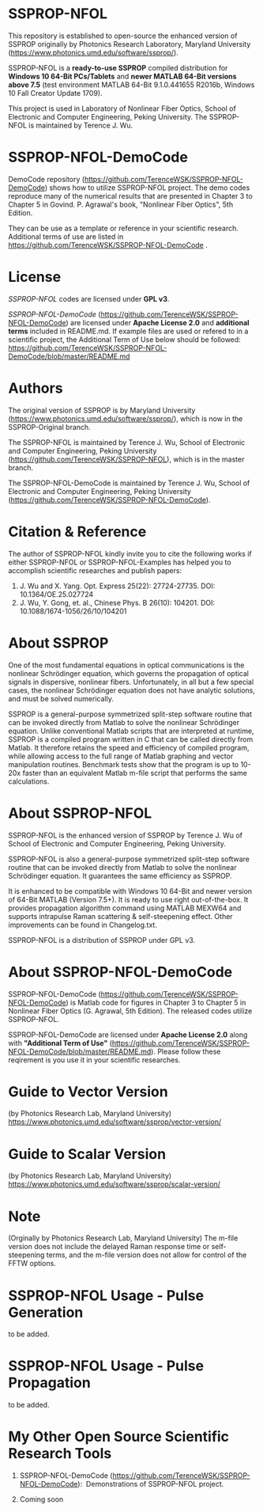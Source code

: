 # SSPROP-NFOL
This repository is established to open-source the enhanced version of SSPROP originally by Photonics Research Laboratory, Maryland University (https://www.photonics.umd.edu/software/ssprop/). 

SSPROP-NFOL is a **ready-to-use SSPROP** compiled distribution for **Windows 10 64-Bit PCs/Tablets** and **newer MATLAB 64-Bit versions above 7.5** (test environment MATLAB 64-Bit 9.1.0.441655 R2016b, Windows 10 Fall Creator Update 1709). 

This project is used in Laboratory of Nonlinear Fiber Optics, School of Electronic and Computer Engineering, Peking University. The SSPROP-NFOL is maintained by Terence J. Wu.

# SSPROP-NFOL-DemoCode
DemoCode repository (https://github.com/TerenceWSK/SSPROP-NFOL-DemoCode) shows how to utilize SSPROP-NFOL project. The demo codes reproduce many of the numerical results that are presented in Chapter 3 to Chapter 5 in Govind. P. Agrawal's book, "Nonlinear Fiber Optics", 5th Edition.

They can be use as a template or reference in your scientific research. Additional terms of use are listed in https://github.com/TerenceWSK/SSPROP-NFOL-DemoCode .

# License
*SSPROP-NFOL* codes are licensed under **GPL v3**.

*SSPROP-NFOL-DemoCode* (https://github.com/TerenceWSK/SSPROP-NFOL-DemoCode) are licensed under **Apache License 2.0** and **additional terms** included in README.md. If example files are used or refered to in a scientific project, the Additional Term of Use below should be followed: https://github.com/TerenceWSK/SSPROP-NFOL-DemoCode/blob/master/README.md

# Authors
The original version of SSPROP is by Maryland University (https://www.photonics.umd.edu/software/ssprop/), which is now in the SSPROP-Original branch.

The SSPROP-NFOL is maintained by Terence J. Wu, School of Electronic and Computer Engineering, Peking University (https://github.com/TerenceWSK/SSPROP-NFOL), which is in the master branch.

The SSPROP-NFOL-DemoCode is maintained by Terence J. Wu, School of Electronic and Computer Engineering, Peking University (https://github.com/TerenceWSK/SSPROP-NFOL-DemoCode).

# Citation & Reference
The author of SSPROP-NFOL kindly invite you to cite the following works if either SSPROP-NFOL or SSPROP-NFOL-Examples has helped you to accomplish scientific researches and publish papers:
1. J. Wu and X. Yang. Opt. Express 25(22): 27724-27735. DOI: 10.1364/OE.25.027724
2. J. Wu, Y. Gong, et. al., Chinese Phys. B 26(10): 104201. DOI: 10.1088/1674-1056/26/10/104201

# About SSPROP
One of the most fundamental equations in optical communications is the nonlinear Schrödinger equation, which governs the propagation of optical signals in dispersive, nonlinear fibers. Unfortunately, in all but a few special cases, the nonlinear Schrödinger equation does not have analytic solutions, and must be solved numerically.

SSPROP is a general-purpose symmetrized split-step software routine that can be invoked directly from Matlab to solve the nonlinear Schrödinger equation. Unlike conventional Matlab scripts that are interpreted at runtime, SSPROP is a compiled program written in C that can be called directly from Matlab. It therefore retains the speed and efficiency of compiled program, while allowing access to the full range of Matlab graphing and vector manipulation routines. Benchmark tests show that the program is up to 10-20x faster than an equivalent Matlab m-file script that performs the same calculations.

# About SSPROP-NFOL
SSPROP-NFOL is the enhanced version of SSPROP by Terence J. Wu of School of Electronic and Computer Engineering, Peking University. 

SSPROP-NFOL is also a general-purpose symmetrized split-step software routine that can be invoked directly from Matlab to solve the nonlinear Schrödinger equation. It guarantees the same efficiency as SSPROP.

It is enhanced to be compatible with Windows 10 64-Bit and newer version of 64-Bit MATLAB (Version 7.5+). It is ready to use right out-of-the-box. It provides propagation algorithm command using MATLAB MEXW64 and supports intrapulse Raman scattering & self-steepening effect. Other improvements can be found in Changelog.txt.

SSPROP-NFOL is a distribution of SSPROP under GPL v3.

# About SSPROP-NFOL-DemoCode
SSPROP-NFOL-DemoCode (https://github.com/TerenceWSK/SSPROP-NFOL-DemoCode) is Matlab code for figures in Chapter 3 to Chapter 5 in Nonlinear Fiber Optics (G. Agrawal, 5th Edition). The released codes utilize SSPROP-NFOL.

SSPROP-NFOL-DemoCode are licensed under **Apache License 2.0** along with **"Additional Term of Use"** (https://github.com/TerenceWSK/SSPROP-NFOL-DemoCode/blob/master/README.md). Please follow these reqirement is you use it in your scientific researches.


# Guide to Vector Version 
(by Photonics Research Lab, Maryland University)
https://www.photonics.umd.edu/software/ssprop/vector-version/

# Guide to Scalar Version 
(by Photonics Research Lab, Maryland University)
https://www.photonics.umd.edu/software/ssprop/scalar-version/

# Note 
(Orginally by Photonics Research Lab, Maryland University)
The m-file version does not include the delayed Raman response time or self-steepening terms, and the m-file version does not allow for control of the FFTW options.

# SSPROP-NFOL Usage - Pulse Generation
to be added.

# SSPROP-NFOL Usage - Pulse Propagation
to be added.

# My Other Open Source Scientific Research Tools

1) SSPROP-NFOL-DemoCode (https://github.com/TerenceWSK/SSPROP-NFOL-DemoCode):  Demonstrations of SSPROP-NFOL project.

2) Coming soon
